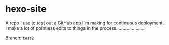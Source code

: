 # hexo-site

A repo I use to test out a GitHub app I'm making for continuous deployment. I make a lot of pointless edits to things in the process......................

Branch: `test2`
